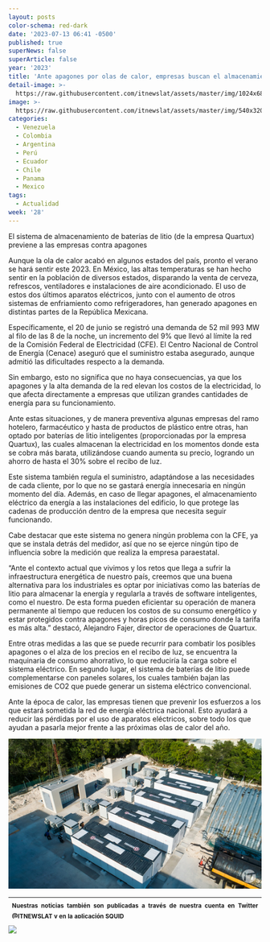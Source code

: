 ```yaml
---
layout: posts
color-schema: red-dark
date: '2023-07-13 06:41 -0500'
published: true
superNews: false
superArticle: false
year: '2023'
title: 'Ante apagones por olas de calor, empresas buscan el almacenamiento de energía '
detail-image: >-
  https://raw.githubusercontent.com/itnewslat/assets/master/img/1024x680/almacenes-de-energia-g.jpg
image: >-
  https://raw.githubusercontent.com/itnewslat/assets/master/img/540x320/almacenes-de-energia-p.jpg
categories:
  - Venezuela
  - Colombia
  - Argentina
  - Perú
  - Ecuador
  - Chile
  - Panama
  - Mexico
tags:
  - Actualidad
week: '28'
---
```

El sistema de almacenamiento de baterías de litio (de la empresa Quartux) previene a las empresas contra apagones 
 
Aunque la ola de calor acabó en algunos estados del país, pronto el verano se hará sentir este 2023. En México, las altas temperaturas se han hecho sentir en la población de diversos estados, disparando la venta de cerveza, refrescos, ventiladores e instalaciones de aire acondicionado. El uso de estos dos últimos aparatos eléctricos, junto con el aumento de otros sistemas de enfriamiento como refrigeradores, han generado apagones en distintas partes de la República Mexicana. 
 
Específicamente, el 20 de junio se registró una demanda de 52 mil 993 MW al filo de las 8 de la noche, un incremento del 9% que llevó al límite la red de la Comisión Federal de Electricidad (CFE). El Centro Nacional de Control de Energía (Cenace) aseguró que el suministro estaba asegurado, aunque admitió las dificultades respecto a la demanda. 
 
Sin embargo, esto no significa que no haya consecuencias, ya que los apagones y la alta demanda de la red elevan los costos de la electricidad, lo que afecta directamente a empresas que utilizan grandes cantidades de energía para su funcionamiento. 
 
Ante estas situaciones, y de manera preventiva algunas empresas del ramo hotelero, farmacéutico y hasta de productos de plástico entre otras, han optado por baterías de litio inteligentes (proporcionadas por la empresa Quartux), las cuales almacenan la electricidad en los momentos donde esta se cobra más barata, utilizándose cuando aumenta su precio, logrando un ahorro de hasta el 30% sobre el recibo de luz. 
 
Este sistema también regula el suministro, adaptándose a las necesidades de cada cliente, por lo que no se gastará energía innecesaria en ningún momento del día. Además, en caso de llegar apagones, el almacenamiento eléctrico da energía a las instalaciones del edificio, lo que protege las cadenas de producción dentro de la empresa que necesita seguir funcionando. 
 
Cabe destacar que este sistema no genera ningún problema con la CFE, ya que se instala detrás del medidor, así que no se ejerce ningún tipo de influencia sobre la medición que realiza la empresa paraestatal. 
 
“Ante el contexto actual que vivimos y los retos que llega a sufrir la infraestructura energética de nuestro país, creemos que una buena alternativa para los industriales es optar por iniciativas como las baterías de litio para almacenar la energía y regularla a través de software inteligentes, como el nuestro. De esta forma pueden eficientar su operación de manera permanente al tiempo que reducen los costos de su consumo energético y estar protegidos contra apagones y horas picos de consumo donde la tarifa es más alta.” destacó, Alejandro Fajer, director de operaciones de Quartux.
 
Entre otras medidas a las que se puede recurrir para combatir los posibles apagones o el alza de los precios en el recibo de luz, se encuentra la maquinaria de consumo ahorrativo, lo que reduciría la carga sobre el sistema eléctrico. En segundo lugar, el sistema de baterías de litio puede complementarse con paneles solares, los cuales también bajan las emisiones de CO2 que puede generar un sistema eléctrico convencional. 
 
Ante la época de calor, las empresas tienen que prevenir los esfuerzos a los que estará sometida la red de energía eléctrica nacional. Esto ayudará a reducir las pérdidas por el uso de aparatos eléctricos, sobre todo los que ayudan a pasarla mejor frente a las próximas olas de calor del año. 

![](https://raw.githubusercontent.com/itnewslat/assets/master/img/540x320/almacenes-de-energia-p.jpg)

<table style="height: 42px;" width="569">
<tbody>
<tr>
<td style="text-align: justify;"><sub><strong>Nuestras noticias también son publicadas a través de nuestra cuenta en Twitter <a href="https://twitter.com/itnewslat?lang=es">@ITNEWSLAT</a> y en la aplicación <a href="https://squidapp.co/en/">SQUID</a></strong></sub></td>
</tr>
</tbody>
</table>
<img src="https://tracker.metricool.com/c3po.jpg?hash=56f88a41e39ab42c063cc51676587a04"/>